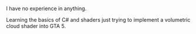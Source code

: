 I have no experience in anything.

Learning the basics of C# and shaders just trying to implement a volumetric cloud shader into GTA 5.
